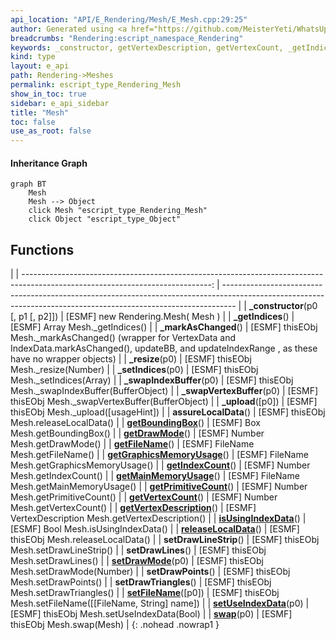 ```yaml
---
api_location: "API/E_Rendering/Mesh/E_Mesh.cpp:29:25"
author: Generated using <a href="https://github.com/MeisterYeti/WhatsUpDoc">WhatsUpDoc</a>
breadcrumbs: "Rendering:escript_namespace_Rendering"
keywords: _constructor, getVertexDescription, getVertexCount, _getIndices, getIndexCount, getBoundingBox, getFileName, getMainMemoryUsage, getGraphicsMemoryUsage, getPrimitiveCount, isUsingIndexData, releaseLocalData, assureLocalData, setDrawMode, getDrawMode, setDrawLines, setDrawLineStrip, setDrawPoints, setDrawTriangles, _setIndices, setFileName, setUseIndexData, swap, _markAsChanged, _swapVertexBuffer, _swapIndexBuffer, _upload, _resize
kind: type
layout: e_api
path: Rendering->Meshes
permalink: escript_type_Rendering_Mesh
show_in_toc: true
sidebar: e_api_sidebar
title: "Mesh"
toc: false
use_as_root: false
---
```


#### Inheritance Graph

```mermaid
graph BT
	Mesh
	Mesh --> Object
	click Mesh "escript_type_Rendering_Mesh"
	click Object "escript_type_Object"
```

## Functions

|
| -----------------------------------------------------------------------------------------------------------------------------: | --------------------------------------------------------------------------------------------------------------------------------------------------------------- | 
| **_constructor**(p0 [, p1 [, p2]])                                                                                             | [ESMF] new Rendering.Mesh( Mesh )                                                                                                                               | 
| **_getIndices**()                                                                                                              | [ESMF] Array Mesh._getIndices()                                                                                                                                 | 
| **_markAsChanged**()                                                                                                           | [ESMF] thisEObj Mesh._markAsChanged() (wrapper for VertexData and IndexData.markAsChanged(), updateBB, and updateIndexRange , as these have no wrapper objects) | 
| **_resize**(p0)                                                                                                                | [ESMF] thisEObj Mesh._resize(Number)                                                                                                                            | 
| **_setIndices**(p0)                                                                                                            | [ESMF] thisEObj Mesh._setIndices(Array)                                                                                                                         | 
| **_swapIndexBuffer**(p0)                                                                                                       | [ESMF] thisEObj Mesh._swapIndexBuffer(BufferObject)                                                                                                             | 
| **_swapVertexBuffer**(p0)                                                                                                      | [ESMF] thisEObj Mesh._swapVertexBuffer(BufferObject)                                                                                                            | 
| **_upload**([p0])                                                                                                              | [ESMF] thisEObj Mesh._upload([usageHint])                                                                                                                       | 
| **assureLocalData**()                                                                                                          | [ESMF] thisEObj Mesh.releaseLocalData()                                                                                                                         | 
| **[getBoundingBox](classRendering_1_1Mesh#classRendering_1_1Mesh_1a3c4102f3ea1ac5e87d4f855ef9fab99d)**()                       | [ESMF] Box Mesh.getBoundingBox()                                                                                                                                | 
| **[getDrawMode](classRendering_1_1Mesh#classRendering_1_1Mesh_1ad1c12d78feb90512dabe3be54dd3f6f7)**()                          | [ESMF] Number Mesh.getDrawMode()                                                                                                                                | 
| **[getFileName](classRendering_1_1Mesh#classRendering_1_1Mesh_1a53c739ebfeee3caf0b5a8a750ffd60fc)**()                          | [ESMF] FileName Mesh.getFileName()                                                                                                                              | 
| **[getGraphicsMemoryUsage](classRendering_1_1Mesh#classRendering_1_1Mesh_1a5db4e4c7113662401d4256dedeadc5f0)**()               | [ESMF] FileName Mesh.getGraphicsMemoryUsage()                                                                                                                   | 
| **[getIndexCount](classRendering_1_1Mesh#classRendering_1_1Mesh_1aaa489018b2efa44bb2e559745a39aa30)**()                        | [ESMF] Number Mesh.getIndexCount()                                                                                                                              | 
| **[getMainMemoryUsage](classRendering_1_1Mesh#classRendering_1_1Mesh_1a3da33fdb4d3c37f8e17d7782c8b0308f)**()                   | [ESMF] FileName Mesh.getMainMemoryUsage()                                                                                                                       | 
| **[getPrimitiveCount](classRendering_1_1Mesh#classRendering_1_1Mesh_1afd36bdd5e8bbc631db616f46be180cdf)**()                    | [ESMF] Number Mesh.getPrimitiveCount()                                                                                                                          | 
| **[getVertexCount](classRendering_1_1Mesh#classRendering_1_1Mesh_1ae785bdde45006a8f57df1ca10ad3de24)**()                       | [ESMF] Number Mesh.getVertexCount()                                                                                                                             | 
| **[getVertexDescription](classRendering_1_1Mesh#classRendering_1_1Mesh_1afa68aa68f8a3bd18ced231bf2f614887)**()                 | [ESMF] VertexDescription Mesh.getVertexDescription()                                                                                                            | 
| **[isUsingIndexData](classRendering_1_1Mesh#classRendering_1_1Mesh_1a0197c8c08d2fb04b2c80fe9e55da1ff2)**()                     | [ESMF] Bool Mesh.isUsingIndexData()                                                                                                                             | 
| **[releaseLocalData](classRendering_1_1MeshVertexData#classRendering_1_1MeshVertexData_1af569b923290ed2a70ba199e9208b5e0a)**() | [ESMF] thisEObj Mesh.releaseLocalData()                                                                                                                         | 
| **setDrawLineStrip**()                                                                                                         | [ESMF] thisEObj Mesh.setDrawLineStrip()                                                                                                                         | 
| **setDrawLines**()                                                                                                             | [ESMF] thisEObj Mesh.setDrawLines()                                                                                                                             | 
| **[setDrawMode](classRendering_1_1Mesh#classRendering_1_1Mesh_1aac0a2cf194d81c7c5d74ba3751cc0ba6)**(p0)                        | [ESMF] thisEObj Mesh.setDrawMode(Number)                                                                                                                        | 
| **setDrawPoints**()                                                                                                            | [ESMF] thisEObj Mesh.setDrawPoints()                                                                                                                            | 
| **setDrawTriangles**()                                                                                                         | [ESMF] thisEObj Mesh.setDrawTriangles()                                                                                                                         | 
| **[setFileName](classRendering_1_1Mesh#classRendering_1_1Mesh_1afe32770f7cd4f7166b7fdd110ee7195b)**([p0])                      | [ESMF] thisEObj Mesh.setFileName([[FileName, String] name])                                                                                                     | 
| **[setUseIndexData](classRendering_1_1Mesh#classRendering_1_1Mesh_1ab57331693b5c396a3fee0d288e9fa471)**(p0)                    | [ESMF] thisEObj Mesh.setUseIndexData(Bool)                                                                                                                      | 
| **[swap](classRendering_1_1Mesh#classRendering_1_1Mesh_1a032b82e018a78f9a8cae618413ffe47f)**(p0)                               | [ESMF] thisEObj Mesh.swap(Mesh)                                                                                                                                 | 
{: .nohead .nowrap1 }

